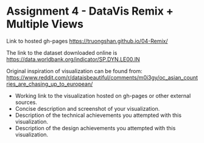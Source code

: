 Assignment 4 - DataVis Remix + Multiple Views
===

Link to hosted gh-pages
https://truongshan.github.io/04-Remix/

The link to the dataset downloaded online is https://data.worldbank.org/indicator/SP.DYN.LE00.IN

Original inspiration of visualization can be found from: https://www.reddit.com/r/dataisbeautiful/comments/m0i3gy/oc_asian_countries_are_chasing_up_to_european/



- Working link to the visualization hosted on gh-pages or other external sources.
- Concise description and screenshot of your visualization.
- Description of the technical achievements you attempted with this visualization.
- Description of the design achievements you attempted with this visualization.
